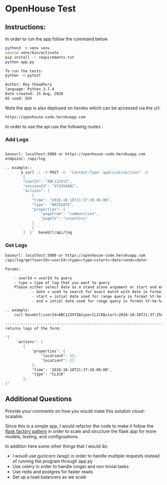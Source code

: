 # OpenHouse Test

## Instructions:

In order to run the app follow the command below

```bash
python3 -m venv venv
source venv/bin/activate
pip install -r requirements.txt
python app.py

To run the tests:
python -m pytest
```

```bash
Author: Roy Chowdhury
language: Python 3.7.4
Date created: 15 Aug, 2020
OS used: OSX
```

Note the app is also deployed on heroku which can be accessed via the url:

```bash
https://openhouse-code.herokuapp.com
```

In order to use the api use the following routes :

### Add Logs

```bash

baseurl: localhost:5000 or https://openhouse-code.herokuapp.com
endpoint: /api/log

.. example::
       $ curl -i -X POST -H  "Content-Type: application/json" -d
       '{
        "userId": "ABC123XYZ",
        "sessionId": "XYZ456ABC",
        "actions": [
            {
            "time": "2018-10-18T21:37:30-06:00",
            "type": "NAVIGATE",
            "properties": {
                "pageFrom": "communities",
                "pageTo": "inventory"
            }
            }
        ]  }'  baseUrl/api/log
```

### Get Logs

```bash
baseurl: localhost:5000 or https://openhouse-code.herokuapp.com
/api/log/get?userId=<userId>&type=<type>&start=<date>&end=<date>

Params:

    - userId = userId to query
    - type = type of log that you want to query
    Please either select date as a stand alone argument or start and end to specify a time range
            - date = used to search for exact match with date in format %Y-%m-%dT%H:%M:%S (optional)
            - start = intial date used for range query in format %Y-%m-%dT%H:%M:%S. Need end date argument (start - end )
            - end = intial date used for range query in format %Y-%m-%dT%H:%M:%S. Need start date argument (start - end )

.. example:
    curl baseUrl\userId=ABC123XYZ&type=CLICK&start=2018-10-18T21:37:25&end=2018-10-18T21:37:29

------------------------------------------------------------------------------------
returns logs of the form:

"{
     "actions": [
        {
            "properties": {
                "locationX": 52,
                "locationY": 11
            },
            "time": "2018-10-18T21:37:28-06:00",
            "type": "CLICK"
        },
}"

```

## Additional Questions

Provide your comments on how you would make this solution cloud-scalable.

Since this is a simple app, I would refactor the code to make it follow the [flask factory pattern](https://flask.palletsprojects.com/en/1.1.x/patterns/appfactories/) in order to scale and structure the flask app for more models, testing, and configruations.

In addition here some other things that I would do:

- I would use gunicorn (wsgi) in order to handle multiple requests instead of running the program through app.py
- Use celery in order to handle longer and non trivial tasks
- Use redis and postgres for faster reads
- Set up a load balancers as we scale
